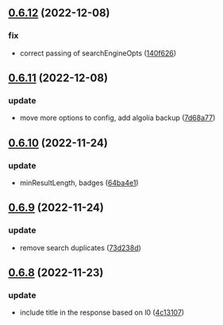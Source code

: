 ## [0.6.12](https://github.com/giladbeer/node-spider/compare/v0.6.11...v0.6.12) (2022-12-08)


### fix

* correct passing of searchEngineOpts ([140f626](https://github.com/giladbeer/node-spider/commit/140f62659691f2bb92d00db88868329aabcee657))



## [0.6.11](https://github.com/giladbeer/node-spider/compare/v0.6.10...v0.6.11) (2022-12-08)


### update

* move more options to config, add algolia backup ([7d68a77](https://github.com/giladbeer/node-spider/commit/7d68a77a104cfa2dee7e7e34ea5ad603535654ce))



## [0.6.10](https://github.com/giladbeer/node-spider/compare/v0.6.9...v0.6.10) (2022-11-24)


### update

* minResultLength, badges ([64ba4e1](https://github.com/giladbeer/node-spider/commit/64ba4e1e42c6325787e67d8de0608e3cee49772c))



## [0.6.9](https://github.com/giladbeer/node-spider/compare/v0.6.8...v0.6.9) (2022-11-24)


### update

* remove search duplicates ([73d238d](https://github.com/giladbeer/node-spider/commit/73d238d375688b037890804c285aac666e2441b5))



## [0.6.8](https://github.com/giladbeer/node-spider/compare/v0.6.7...v0.6.8) (2022-11-23)


### update

* include title in the response based on l0 ([4c13107](https://github.com/giladbeer/node-spider/commit/4c13107c020cc6be4613d972f108ea751317cf28))



